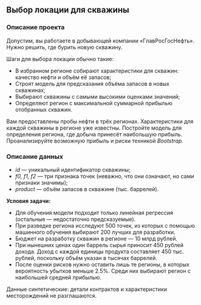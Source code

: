 ## Выбор локации для скважины

### Описание проекта

Допустим, вы работаете в добывающей компании «ГлавРосГосНефть». Нужно решить, где бурить новую скважину.

Шаги для выбора локации обычно такие:

* В избранном регионе собирают характеристики для скважин: качество нефти и объём её запасов;
* Строят модель для предсказания объёма запасов в новых скважинах;
* Выбирают скважины с самыми высокими оценками значений;
* Определяют регион с максимальной суммарной прибылью отобранных скважин.

Вам предоставлены пробы нефти в трёх регионах. Характеристики для каждой скважины в регионе уже известны. Постройте модель для определения региона, где добыча принесёт наибольшую прибыль. Проанализируйте возможную прибыль и риски техникой *Bootstrap.*


### Описание данных

* *id* — уникальный идентификатор скважины;
* *f0, f1, f2* — три признака точек (неважно, что они означают, но сами признаки значимы);
* *product* — объём запасов в скважине (тыс. баррелей).

**Условия задачи:**

* Для обучения модели подходит только линейная регрессия (остальные — недостаточно предсказуемые).
* При разведке региона исследуют 500 точек, из которых с помощью машинного обучения выбирают 200 лучших для разработки.
* Бюджет на разработку скважин в регионе — 10 млрд рублей.
* При нынешних ценах один баррель сырья приносит 450 рублей дохода. Доход с каждой единицы продукта составляет 450 тыс. рублей, поскольку объём указан в тысячах баррелей.
* После оценки рисков нужно оставить лишь те регионы, в которых вероятность убытков меньше 2.5%. Среди них выбирают регион с наибольшей средней прибылью.

Данные синтетические: детали контрактов и характеристики месторождений не разглашаются.
